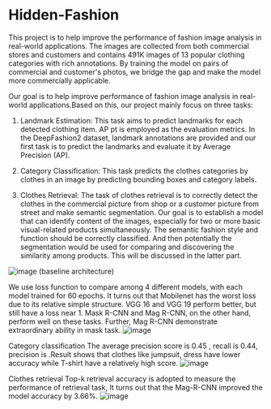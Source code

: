 # Hidden-Fashion
This project  is to help improve the performance of fashion image analysis in real-world applications. The images are collected from both commercial stores and customers and contains 491K images of 13 popular clothing categories with rich annotations. By training the model on pairs of commercial and customer's photos, we bridge the gap and make the model more commercially applicable.

Our goal is to help improve performance of fashion image analysis in real-world applications.Based on this, our
project mainly focus on three tasks:

1) Landmark Estimation: This task aims to predict landmarks for each detected clothing item. AP pt is employed
as the evaluation metrics. In the DeepFashion2 dataset, landmark annotations are provided and our first task is to
predict the landmarks and evaluate it by Average Precision (AP).

2) Category Classification: This task predicts the clothes categories by clothes in an image by predicting
bounding boxes and category labels.

3) Clothes Retrieval: The task of clothes retrieval is to correctly detect the clothes in the commercial picture from
shop or a customer picture from street and make semantic segmentation. Our goal is to establish a model that
can identify content of the images, especially for two or more basic visual-related products simultaneously. The
semantic fashion style and function should be correctly classified. And then potentially the segmentation would
be used for comparing and discovering the similarity among products. This will be discussed in the latter part.

![image](https://github.com/Volanda-Zhu/Hidden-Fashion/blob/master/img/baseline%20architecture.jpg)
(baseline architecture)

We use loss function to compare among 4 different models, with each model trained for 60 epochs.
It turns out that Mobilenet has the worst loss due to its relative simple structure. VGG 16 and VGG 19 perform
better, but still have a loss near 1. Mask R-CNN and Mag R-CNN, on the other hand, perform well on these
tasks. Further, Mag R-CNN demonstrate extraordinary ability in mask task.
![image](https://github.com/Volanda-Zhu/Hidden-Fashion/blob/master/img/loss%20comparison.jpg)

Category classification The average precision score is 0.45 , recall is 0.44, precision is .Result shows that
clothes like jumpsuit, dress have lower accuracy while T-shirt have a relatively high score.
![image](https://github.com/Volanda-Zhu/Hidden-Fashion/blob/master/img/classification%20metric.jpg)

Clothes retrieval Top-k retrieval accuracy is adopted to measure the performance of retrieval task, It turns out
that the Mag-R-CNN improved the model accuracy by 3.66%.
![image](https://github.com/Volanda-Zhu/Hidden-Fashion/blob/master/img/topk%20retrieval.jpg)
